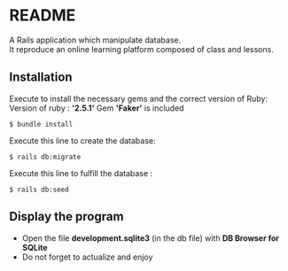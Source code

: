 # README
A Rails application which manipulate database.  
It reproduce an online learning platform composed of class and lessons.

## Installation

Execute to install the necessary gems and the correct version of Ruby:  
Version of ruby : **'2.5.1'**
Gem **'Faker'** is included
```
$ bundle install
```

Execute this line to create the database:
```
$ rails db:migrate
```


Execute this line to fulfill the database :
```
$ rails db:seed
```

## Display the program

* Open the file **development.sqlite3** (in the db file) with **DB Browser for SQLite**
* Do not forget to actualize and enjoy

